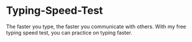 # Typing-Speed-Test
The faster you type, the faster you communicate with others. With my free typing speed test, you can practice on typing faster.
